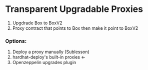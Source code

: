 # Transparent Upgradable Proxies

1. Upgdrade Box to BoxV2
2. Proxy contract that points to Box then make it point to BoxV2


### Options:
1. Deploy a proxy manually (Sublesson)
2. hardhat-deploy's built-in proxies <-
3. Openzeppelin upgrades plugin

